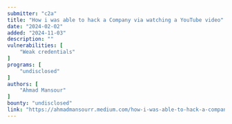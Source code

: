 ```yaml
---
submitter: "c2a"
title: "How i was able to hack a Company via watching a YouTube video"
date: "2024-02-02"
added: "2024-11-03"
description: ""
vulnerabilities: [
    "Weak credentials"
]
programs: [
    "undisclosed"
]
authors: [
    "Ahmad Mansour"
]
bounty: "undisclosed"
link: "https://ahmadmansourr.medium.com/how-i-was-able-to-hack-a-company-via-watching-a-youtube-video-without-any-technical-pentesting-4941753a150a"
---
```




